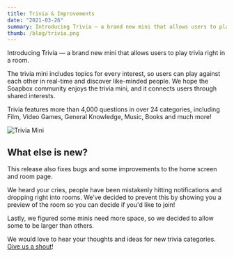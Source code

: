 ```yaml
---
title: Trivia & Improvements
date: "2021-03-26"
summary: Introducing Trivia — a brand new mini that allows users to play trivia right in a room.
thumb: /blog/trivia.png
---
```


Introducing Trivia — a brand new mini that allows users to play trivia right in a room.

The trivia mini includes topics for every interest, so users can play against each other in real-time and discover like-minded people. We hope the Soapbox community enjoys the trivia mini, and it connects users through shared interests.

Trivia features more than 4,000 questions in over 24 categories, including Film, Video Games, General Knowledge, Music, Books and much more!

![Trivia Mini](/blog/trivia.png)

## What else is new?

This release also fixes bugs and some improvements to the home screen and room page.

We heard your cries, people have been mistakenly hitting notifications and dropping right into rooms. We’ve decided to prevent this by showing you a preview of the room so you can decide if you'd like to join!

Lastly, we figured some minis need more space, so we decided to allow some to be larger than others.

We would love to hear your thoughts and ideas for new trivia categories. [Give us a shout](mailto:support@soapbox.social)!
